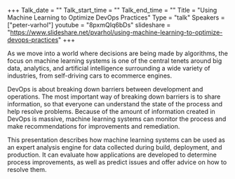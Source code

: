 +++
Talk_date = ""
Talk_start_time = ""
Talk_end_time = ""
Title = "Using Machine Learning to Optimize DevOps Practices"
Type = "talk"
Speakers = ["peter-varhol"]
youtube = "8pxmQIq6bDs"
slideshare = "https://www.slideshare.net/pvarhol/using-machine-learning-to-optimize-devops-practices"
+++

As we move into a world where decisions are being made by algorithms, the focus on machine learning systems is one of the central tenets around big data, analytics, and artificial intelligence surrounding a wide variety of industries, from self-driving cars to ecommerce engines.

DevOps is about breaking down barriers between development and operations. The most important way of breaking down barriers is to share information, so that everyone can understand the state of the process and help resolve problems. Because of the amount of information created in DevOps is massive, machine learning systems can monitor the process and make recommendations for improvements and remediation.

This presentation describes how machine learning systems can be used as an expert analysis engine for data collected during build, deployment, and production. It can evaluate how applications are developed to determine process improvements, as well as predict issues and offer advice on how to resolve them.

